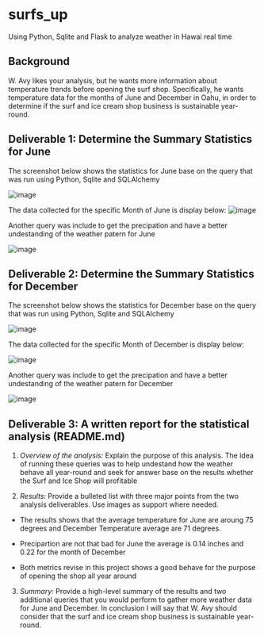 # surfs_up
Using Python, Sqlite and Flask to analyze weather in Hawai real time
## Background
  W. Avy likes your analysis, but he wants more information about temperature trends before opening the surf shop. Specifically, he wants temperature data for the months of June and December in Oahu, in order to determine if the surf and ice cream shop business is sustainable year-round.
## Deliverable 1: Determine the Summary Statistics for June
  The screenshot below shows the statistics for June base on the query that was run using Python, Sqlite and SQLAlchemy 

![image](https://user-images.githubusercontent.com/112348240/205478113-f4618076-d11e-48e0-bc21-d76d691ae2f3.png)

  The data collected for the specific Month of June is display below:
![image](https://user-images.githubusercontent.com/112348240/205478101-e466c925-ae4c-40e0-8710-db04c89908c7.png)

  Another query was include to get the precipation and have a better undestanding of the weather patern for June
  
![image](https://user-images.githubusercontent.com/112348240/206092953-f8ba7440-45e1-4d3e-a889-8ce5bd769978.png)

## Deliverable 2: Determine the Summary Statistics for December
  The screenshot below shows the statistics for December base on the query that was run using Python, Sqlite and SQLAlchemy 

![image](https://user-images.githubusercontent.com/112348240/205478167-783f8ead-6ca2-42de-8c0d-92470e7c70d5.png)

  The data collected for the specific Month of December is display below:

![image](https://user-images.githubusercontent.com/112348240/205478147-1a93a260-09e4-4e0e-8072-4e2a7aa6bcba.png)

  Another query was include to get the precipation and have a better undestanding of the weather patern for December

![image](https://user-images.githubusercontent.com/112348240/206092608-ffc948ad-00d0-46be-9d77-873a256e6cdc.png)

## Deliverable 3: A written report for the statistical analysis (README.md)

1. *Overview of the analysis:* Explain the purpose of this analysis. 
  The idea of running these queries was to help undestand how the weather behave all year-round and seek for answer base on the results whether the Surf and Ice Shop will profitable

2. *Results:* Provide a bulleted list with three major points from the two analysis deliverables. Use images as support where needed.
  - The results shows that the average temperature for June are aroung 75 degrees and December Temperature average are 71 degrees. 
  
  - Precipartion are not that bad for June the average is 0.14 inches and 0.22 for the month of December
  
  - Both metrics revise in this project shows a good behave for the purpose of opening the shop all year around
3. *Summary:* Provide a high-level summary of the results and two additional queries that you would perform to gather more weather data for June and December.
  In conclusion I will say that W. Avy should consider that the surf and ice cream shop business is sustainable year-round. 
